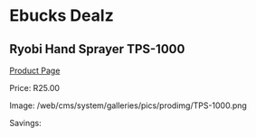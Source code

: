 
# Ebucks Dealz
## Ryobi Hand Sprayer TPS-1000
[Product Page](https://www.ebucks.com/web/shop/productSelected.do?prodId=1201422583&catId=363410833)

Price: R25.00

Image: /web/cms/system/galleries/pics/prodimg/TPS-1000.png

Savings: 


	